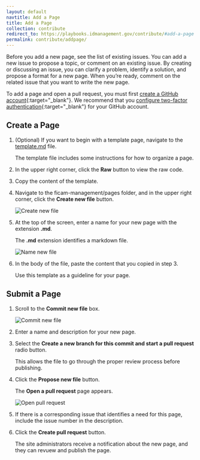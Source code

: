 ```yaml
---
layout: default
navtitle: Add a Page
title: Add a Page
collection: contribute
redirect_to: https://playbooks.idmanagement.gov/contribute/#add-a-page
permalink: contribute/addpage/
---
```


Before you add a new page, see the list of existing issues. You can add a new issue to propose a topic, or comment on an existing issue. By creating or discussing an issue, you can clarify a problem, identify a solution, and propose a format for a new page. When you’re ready, comment on the related issue that you want to write the new page.

To add a page and open a pull request, you must first [create a GitHub account](https://github.com/join){:target="_blank"}. We recommend that you [configure two-factor authentication](https://help.github.com/en/articles/configuring-two-factor-authentication){:target="_blank"} for your GitHub account.

## Create a Page

1. (Optional) If you want to begin with a template page, navigate to the [template.md](https://github.com/GSA/ficam-management/blob/staging/template.md) file.

	The template file includes some instructions for how to organize a page.

2. In the upper right corner, click the **Raw** button to view the raw code.

3. Copy the content of the template.

4. Navigate to the ficam-management/pages folder, and in the upper right corner, click the **Create new file** button.

	![Create new file]({{site.baseurl}}/img/CreateNewFile.png)
	
5. At the top of the screen, enter a name for your new page with the extension **.md**.

	The **.md** extension identifies a markdown file.
	
	![Name new file]({{site.baseurl}}/img/NameNewFile.png)
	
6. In the body of the file, paste the content that you copied in step 3.

	Use this template as a guideline for your page.

## Submit a Page

1. Scroll to the **Commit new file** box.

	![Commit new file]({{site.baseurl}}/img/CommitNewFile.png)

2. Enter a name and description for your new page.

3. Select the **Create a new branch for this commit and start a pull request** radio button.

	This allows the file to go through the proper review process before publishing.
	
4. Click the **Propose new file** button.

	The **Open a pull request** page appears.
	
	![Open pull request]({{site.baseurl}}/img/OpenPullRequest.png)
	
5. If there is a corresponding issue that identifies a need for this page, include the issue number in the description.

6. Click the **Create pull request** button.

	The site administrators receive a notification about the new page, and they can revuew and publish the page.
